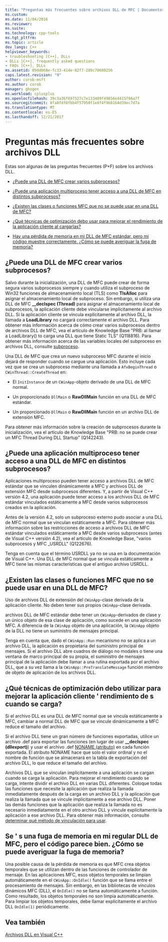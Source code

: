 ```yaml
---
title: "Preguntas más frecuentes sobre archivos DLL de MFC | Documentos de Microsoft"
ms.custom: 
ms.date: 11/04/2016
ms.reviewer: 
ms.suite: 
ms.technology: cpp-tools
ms.tgt_pltfrm: 
ms.topic: article
dev_langs: C++
helpviewer_keywords:
- troubleshooting [C++], DLLs
- DLLs [C++], frequently asked questions
- FAQs [C++], DLLs
ms.assetid: 09dd068e-fc33-414e-82f7-289c70680256
caps.latest.revision: "9"
author: corob-msft
ms.author: corob
manager: ghogen
ms.workload: cplusplus
ms.openlocfilehash: 39c3a36f697527c7e133409f49656e4415f86a7f
ms.sourcegitcommit: 8fa8fdf0fbb4f57950f1e8f4f9b81b4d39ec7d7a
ms.translationtype: MT
ms.contentlocale: es-ES
ms.lasthandoff: 12/21/2017
---
```

# <a name="dll-frequently-asked-questions"></a>Preguntas más frecuentes sobre archivos DLL  
  
Estas son algunas de las preguntas frecuentes (P+F) sobre los archivos DLL.  
    
-   [¿Puede una DLL de MFC crear varios subprocesos?](#mfc_multithreaded_1)  

-   [¿Puede una aplicación multiproceso tener acceso a una DLL de MFC en distintos subprocesos?](#mfc_multithreaded_2)  
  
-   [¿Existen las clases o funciones MFC que no se puede usar en una DLL de MFC?](#mfc_prohibited_classes)  
  
-   [¿Qué técnicas de optimización debo usar para mejorar el rendimiento de la aplicación cliente al cargarlas?](#mfc_optimization)  
  
-   [Hay una pérdida de memoria en mi DLL de MFC estándar, pero mi código muestre correctamente. ¿Cómo se puede averiguar la fuga de memoria?](#memory_leak)  

## <a name="mfc_multithreaded_1"></a>¿Puede una DLL de MFC crear varios subprocesos?  
  
Salvo durante la inicialización, una DLL de MFC puede crear de forma segura varios subprocesos siempre y cuando utiliza el subproceso de Win32 funciones de almacenamiento local (TLS) como **TlsAlloc** para asignar el almacenamiento local de subproceso. Sin embargo, si utiliza una DLL de MFC **__declspec (Thread)** para asignar el almacenamiento local de subprocesos, la aplicación cliente debe vincularse implícitamente al archivo DLL. Si la aplicación cliente se vincula explícitamente al archivo DLL, la llamada a **LoadLibrary** no cargará correctamente el archivo DLL. Para obtener más información acerca de cómo crear varios subprocesos dentro de archivos DLL de MFC, vea el artículo de Knowledge Base "PRB: al llamar a LoadLibrary() to carga una DLL que tiene Static TLS" (Q118816). Para obtener más información acerca de las variables locales del subproceso en archivos DLL, consulte [subproceso](../cpp/thread.md).
  
 Una DLL de MFC que crea un nuevo subproceso MFC durante el inicio dejará de responder cuando se cargue una aplicación. Esto incluye cada vez que se crea un subproceso mediante una llamada a `AfxBeginThread` o `CWinThread::CreateThread` en:  
  
-   El `InitInstance` de un `CWinApp`-objeto derivado de una DLL de MFC normal.  
  
-   Un proporcionado `DllMain` o **RawDllMain** función en una DLL de MFC estándar.  
  
-   Un proporcionado `DllMain` o **RawDllMain** función en un archivo DLL de extensión MFC.  
  
 Para obtener más información sobre la creación de subprocesos durante la inicialización, vea el artículo de Knowledge Base "PRB: no se puede crear un MFC Thread During DLL Startup" (Q142243).  
  
## <a name="mfc_multithreaded_2"></a>¿Puede una aplicación multiproceso tener acceso a una DLL de MFC en distintos subprocesos?
Aplicaciones multiproceso pueden tener acceso a archivos DLL de MFC estándar que se vinculen dinámicamente a MFC y archivos DLL de extensión MFC desde subprocesos diferentes. Y, a partir de Visual C++ versión 4.2, una aplicación puede tener acceso a los archivos DLL de MFC estándar vinculados estáticamente a MFC desde varios subprocesos creados en la aplicación.  
  
 Antes de la versión 4.2, solo un subproceso externo pudo asociar a una DLL de MFC normal que se vinculan estáticamente a MFC. Para obtener más información sobre las restricciones de acceso a archivos DLL de MFC estándar vinculados estáticamente a MFC desde varios subprocesos (antes de Visual C++ versión 4.2), vea el artículo de Knowledge Base, "varios subprocesos y MFC _USRDLL" (Q122676).  
  
 Tenga en cuenta que el término USRDLL ya no se usa en la documentación de Visual C++. Una DLL de MFC normal que se vincula estáticamente a MFC tiene las mismas características que el antiguo archivo USRDLL.  


## <a name="mfc_prohibited_classes"></a>¿Existen las clases o funciones MFC que no se puede usar en una DLL de MFC?
Uso de archivos DLL de extensión del `CWinApp`-clase derivada de la aplicación cliente. No deben tener sus propios `CWinApp`-clase derivada.  
  
archivos DLL de MFC estándar debe tener un `CWinApp`-derivados de clase y un único objeto de esa clase de aplicación, como sucede en una aplicación MFC. A diferencia de la `CWinApp` objeto de una aplicación, la `CWinApp` objeto de la DLL no tiene un suministro de mensajes principal.  
  
 Tenga en cuenta que, dado el `CWinApp::Run` mecanismo no se aplica a un archivo DLL, la aplicación es propietaria del suministro principal de mensajes. Si el archivo DLL abre cuadros de diálogo no modales o tiene una ventana de marco principal de su propia, el suministro de mensajes principal de la aplicación debe llamar a una rutina exportada por el archivo DLL, que a su vez llama a la `CWinApp::PreTranslateMessage` función miembro de objeto de aplicación de los archivos DLL.  

## <a name="mfc_optimization"></a>¿Qué técnicas de optimización debo utilizar para mejorar la aplicación cliente &#39; rendimiento de s cuando se carga?
Si el archivo DLL es una DLL de MFC normal que se vincula estáticamente a MFC, cambiar a normal DLL de MFC que se vincule dinámicamente a MFC reduce el tamaño del archivo.  
  
 Si el archivo DLL tiene un gran número de funciones exportadas, utilice un archivo .def para exportar las funciones (en lugar de usar **__declspec (dllexport)**) y usar el archivo .def [NONAME (atributo)](../build/exporting-functions-from-a-dll-by-ordinal-rather-than-by-name.md) en cada función exportada. El atributo NONAME hace que solo el valor ordinal y no el nombre de función que se almacenará en la tabla de exportación del archivo DLL, lo que reduce el tamaño del archivo.  
  
 Archivos DLL que se vinculan implícitamente a una aplicación se cargan cuando se carga la aplicación. Para mejorar el rendimiento cuando se carga, intente dividir el archivo DLL en varias DLL diferentes. Coloque todas las funciones que necesite la aplicación que realiza la llamada inmediatamente después de la carga en un archivo DLL y la aplicación que realiza la llamada que se vincule implícitamente a ese archivo DLL. Poner las demás funciones que la aplicación que realiza la llamada no es necesario inmediatamente en el otro archivo DLL y vincule explícitamente la aplicación a ese archivo DLL. Para obtener más información, consulte [determinar qué método de vinculación para usar](../build/linking-an-executable-to-a-dll.md#determining-which-linking-method-to-use).  

## <a name="memory_leak"></a>Se &#39; s una fuga de memoria en mi regular DLL de MFC, pero el código parece bien. ¿Cómo se puede averiguar la fuga de memoria?  
  
Una posible causa de la pérdida de memoria es que MFC crea objetos temporales que se utilizan dentro de las funciones de controlador de mensaje. En las aplicaciones MFC, esos objetos temporales se limpian automáticamente en el `CWinApp::OnIdle()` función que se llama entre el procesamiento de mensajes. Sin embargo, en las bibliotecas de vínculos dinámicos MFC (DLL), el `OnIdle()` no se llama automáticamente a función. Como resultado, los objetos temporales no son limpia automáticamente. Para limpiar los objetos temporales, debe llamar explícitamente el archivo DLL `OnIdle(1)` periódicamente.  
  
## <a name="see-also"></a>Vea también  
 [Archivos DLL en Visual C++](../build/dlls-in-visual-cpp.md)